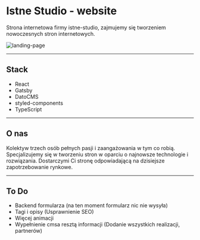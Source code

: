 # Istne Studio - website

Strona internetowa firmy istne-studio, zajmujemy się tworzeniem nowoczesnych stron internetowych.

![landing-page](https://cdn.discordapp.com/attachments/747723783544242299/1027584222380183692/Opera_Zrzut_ekranu_2022-10-06_161059_istnestudiowebmain.gatsbyjs.io.png)

---

## Stack
- React
- Gatsby
- DatoCMS
- styled-components
- TypeScript

---

## O nas
Kolektyw trzech osób pełnych pasji i zaangażowania w tym co robią. Specjalizujemy się w tworzeniu stron w oparciu o najnowsze technologie i rozwiązania. Dostarczymi Ci stronę odpowiadającą na dzisiejsze zapotrzebowanie rynkowe.

---
## To Do
- Backend formularza (na ten moment formularz nic nie wysyła)
- Tagi i opisy (Usprawnienie SEO)
- Więcej animacji
- Wypełnienie cmsa resztą informacji (Dodanie wszystkich realizacji, partnerów)
